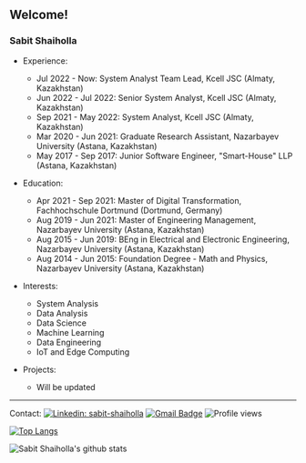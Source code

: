 ## Welcome!

<!--
**sabit-shaiholla/sabit-shaiholla** is a ✨ _special_ ✨ repository because its `README.md` (this file) appears on your GitHub profile.-->
### Sabit Shaiholla 

+ Experience: 
    - Jul 2022 - Now: System Analyst Team Lead, Kcell JSC (Almaty, Kazakhstan)
    - Jun 2022 - Jul 2022: Senior System Analyst, Kcell JSC (Almaty, Kazakhstan)
    - Sep 2021 - May 2022: System Analyst, Kcell JSC (Almaty, Kazakhstan)
    - Mar 2020 - Jun 2021: Graduate Research Assistant, Nazarbayev University (Astana, Kazakhstan)
    - May 2017 - Sep 2017: Junior Software Engineer, "Smart-House" LLP (Astana, Kazakhstan)

+ Education: 
    - Apr 2021 - Sep 2021: Master of Digital Transformation, Fachhochschule Dortmund (Dortmund, Germany)
    - Aug 2019 - Jun 2021: Master of Engineering Management, Nazarbayev University (Astana, Kazakhstan)
    - Aug 2015 - Jun 2019: BEng in Electrical and Electronic Engineering, Nazarbayev University (Astana, Kazakhstan)
    - Aug 2014 - Jun 2015: Foundation Degree - Math and Physics, Nazarbayev University (Astana, Kazakhstan)

+ Interests: 
    - System Analysis
    - Data Analysis
    - Data Science
    - Machine Learning
    - Data Engineering
    - IoT and Edge Computing

+ Projects:
    - Will be updated

---
Contact:
[![Linkedin: sabit-shaiholla](https://img.shields.io/badge/-Sabit%20Shaiholla-blue?style=flat-square&logo=Linkedin&logoColor=white&link=https://www.linkedin.com/in/sabit-shaiholla/)](https://www.linkedin.com/in/sabit-shaiholla/)
[![Gmail Badge](https://img.shields.io/badge/Gmail-d14836?style=flat-square&logo=Gmail&logoColor=white&link=mailto:sabit.shaiholla@nu.edu.kz)](mailto:sabit.shaiholla@nu.edu.kz)
![Profile views](https://gpvc.arturio.dev/sabit-shaiholla)

[![Top Langs](https://github-readme-stats.vercel.app/api/top-langs/?username=sabit-shaiholla&layout=compact)](https://github.com/sabit-shaiholla/github-readme-stats)

![Sabit Shaiholla's github stats](https://github-readme-stats.vercel.app/api?username=sabit-shaiholla&show_icons=true&hide_border=true)
